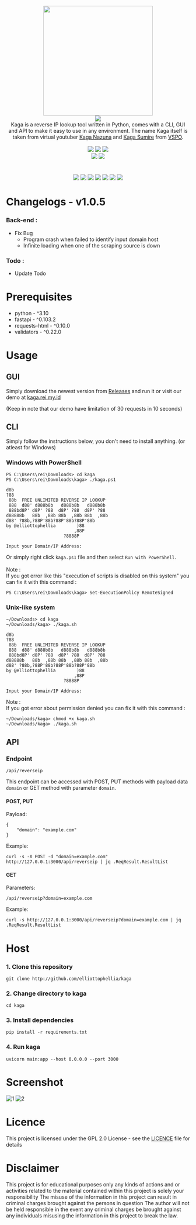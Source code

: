<p align='center'>
<img src='https://i.ibb.co/QJ78JGn/kaga.png' width='300'/><br/><img src="https://img.shields.io/badge/KAGA%20REVERSE%20IP%20LOOKUP-pink?style=for-the-badge"/><br/>
Kaga is a reverse IP lookup tool written in Python, comes with a CLI, GUI and API to make it easy to use in any environment. The name Kaga itself is taken from virtual youtuber <a href="https://virtualyoutuber.fandom.com/wiki/Kaga_Nazuna">Kaga Nazuna</a> and <a href="https://virtualyoutuber.fandom.com/wiki/Kaga_Sumire">Kaga Sumire</a> from <a href="https://vspo.jp/">VSPO</a>.<br/><br/><img src="https://img.shields.io/badge/PYTHON-3.10-pink?style=flat-square"/> <img src="https://img.shields.io/badge/LICENE-GPL2.0-pink?style=flat-square"/> <img src="https://img.shields.io/badge/VERSION-1.0.5-pink?style=flat-square"/><br/><a href="https://www.paypal.com/paypalme/elliottophellia"><img src="https://img.shields.io/badge/BUY%20ME%20A%20COFFEE-pink?style=for-the-badge&logo=paypal&logoColor=black"/></a> <a href="https://saweria.co/elliottophellia"><img src="https://img.shields.io/badge/TRAKTIR%20SAYA%20KOPI-pink?style=for-the-badge&logo=BuyMeACoffee&logoColor=black"/></a>
</p>
<h1></h1>
<p align='center'>
<a href="#Changelogs"><img src="https://img.shields.io/badge/CHANGELOGS-pink?style=for-the-badge"/></a> <a href="#Prerequisites"><img src="https://img.shields.io/badge/PREREQUISITES-pink?style=for-the-badge"/></a> <a href="#Usage"><img src="https://img.shields.io/badge/USAGE-pink?style=for-the-badge"/></a> <a href="#Host"><img src="https://img.shields.io/badge/HOST-pink?style=for-the-badge"/></a> <a href="#Screenshot"><img src="https://img.shields.io/badge/SCREENSHOT-pink?style=for-the-badge"/></a> <a href="#Licence"><img src="https://img.shields.io/badge/LICENCE-pink?style=for-the-badge"/></a> <a href="#Disclaimer"><img src="https://img.shields.io/badge/DISCLAIMER-pink?style=for-the-badge"/></a>
</p>
<h1></h1>

# Changelogs - v1.0.5

###  Back-end :
- Fix Bug
    - Program crash when failed to identify input domain host
    - Infinite loading when one of the scraping source is down 

### Todo :
- Update Todo

# Prerequisites

- python - ^3.10
- fastapi - ^0.103.2
- requests-html - ^0.10.0
- validators - ^0.22.0

# Usage

## GUI

Simply download the newest version from [Releases](https://github.com/elliottophellia/kaga/releases) and run it or visit our demo at [kaga.rei.my.id](https://kaga.rei.my.id)

(Keep in note that our demo have limitation of 30 requests in 10 seconds)

## CLI

Simply follow the instructions below, you don't need to install anything. (or atleast for Windows)

### Windows with PowerShell
```
PS C:\Users\rei\Downloads> cd kaga
PS C:\Users\rei\Downloads\kaga> ./kaga.ps1

d8b
?88
 88b  FREE UNLIMITED REVERSE IP LOOKUP
 888  d88' d888b8b   d888b8b   d888b8b
 888bd8P' d8P' ?88  d8P' ?88  d8P' ?88
d88888b   88b  ,88b 88b  ,88b 88b  ,88b
d88' ?88b,?88P'88b?88P'88b?88P'88b
by @elliottophellia        )88
                          ,88P
                      ?8888P

Input your Domain/IP Address:
```
Or simply right click `kaga.ps1` file and then select `Run with PowerShell`. <br/><br/>
Note : <br/>
If you got error like this "execution of scripts is disabled on this system" you can fix it with this command : <br/>
```
PS C:\Users\rei\Downloads\kaga> Set-ExecutionPolicy RemoteSigned
``` 

### Unix-like system
```
~/Downloads> cd kaga
~/Downloads/kaga> ./kaga.sh

d8b
?88
 88b  FREE UNLIMITED REVERSE IP LOOKUP
 888  d88' d888b8b   d888b8b   d888b8b
 888bd8P' d8P' ?88  d8P' ?88  d8P' ?88
d88888b   88b  ,88b 88b  ,88b 88b  ,88b
d88' ?88b,?88P'88b?88P'88b?88P'88b
by @elliottophellia        )88
                          ,88P
                      ?8888P

Input your Domain/IP Address:
```
Note : <br/>
If you got error about permission denied you can fix it with this command : <br/>
```
~/Downloads/kaga> chmod +x kaga.sh
~/Downloads/kaga> ./kaga.sh
```

## API

### Endpoint
```
/api/reverseip
```

This endpoint can be accessed with POST, PUT methods with payload data `domain` or GET method with parameter `domain`.

#### POST, PUT

Payload:
```
{
    "domain": "example.com"
}
```
Example:
```
curl -s -X POST -d "domain=example.com" http://127.0.0.1:3000/api/reverseip | jq .ReqResult.ResultList
```

#### GET

Parameters:
```
/api/reverseip?domain=example.com
```
Example:
```
curl -s http://127.0.0.1:3000/api/reverseip?domain=example.com | jq .ReqResult.ResultList
```
# Host

### 1. Clone this repository
```
git clone http://github.com/elliottophellia/kaga
```
### 2. Change directory to kaga
```
cd kaga
```
### 3. Install dependencies
```
pip install -r requirements.txt
```
### 4. Run kaga
```
uvicorn main:app --host 0.0.0.0 --port 3000
```

# Screenshot

![1](https://i.ibb.co/FXGCKbM/Capture.png)
![2](https://i.ibb.co/zNTS35N/Capture1.png)

# Licence

This project is licensed under the GPL 2.0 License - see the [LICENCE](https://github.com/elliottophellia/kaga/blob/main/LICENSE) file for details

# Disclaimer

This project is for educational purposes only any kinds of actions and or activities related to the material contained within this project is solely your responsibility The misuse of the information in this project can result in criminal charges brought against the persons in question The author will not be held responsible in the event any criminal charges be brought against any individuals misusing the information in this project to break the law.